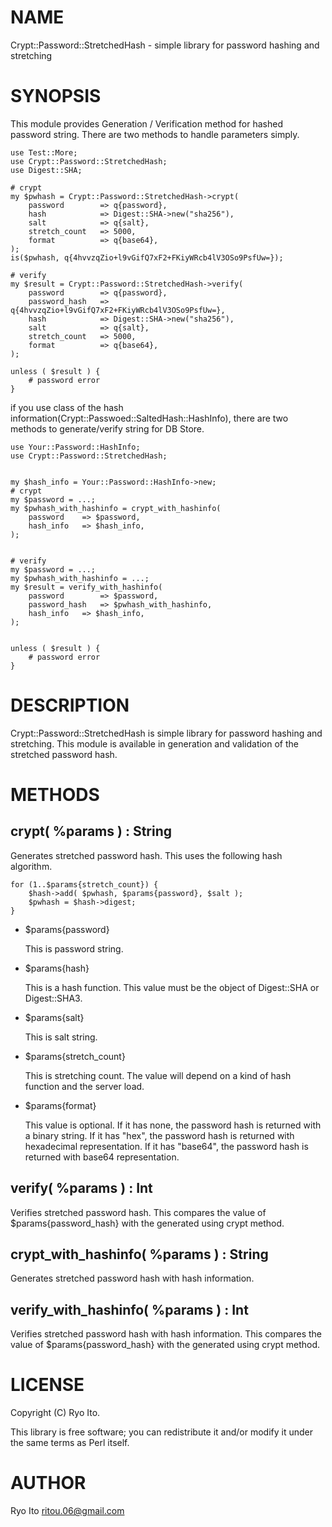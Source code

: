 # NAME

Crypt::Password::StretchedHash - simple library for password hashing and stretching

# SYNOPSIS

This module provides Generation / Verification method for hashed password string.
There are two methods to handle parameters simply.

    use Test::More;
    use Crypt::Password::StretchedHash;
    use Digest::SHA;

    # crypt
    my $pwhash = Crypt::Password::StretchedHash->crypt(
        password        => q{password},
        hash            => Digest::SHA->new("sha256"),
        salt            => q{salt},
        stretch_count   => 5000,
        format          => q{base64},
    );
    is($pwhash, q{4hvvzqZio+l9vGifQ7xF2+FKiyWRcb4lV3OSo9PsfUw=});

    # verify
    my $result = Crypt::Password::StretchedHash->verify(
        password        => q{password},
        password_hash   => q{4hvvzqZio+l9vGifQ7xF2+FKiyWRcb4lV3OSo9PsfUw=},
        hash            => Digest::SHA->new("sha256"),
        salt            => q{salt},
        stretch_count   => 5000,
        format          => q{base64},
    );

    unless ( $result ) {
        # password error
    }

if you use class of the hash information(Crypt::Passwoed::SaltedHash::HashInfo),
there are two methods to generate/verify string for DB Store. 

    use Your::Password::HashInfo;
    use Crypt::Password::StretchedHash;
    

    my $hash_info = Your::Password::HashInfo->new;
    # crypt
    my $password = ...;
    my $pwhash_with_hashinfo = crypt_with_hashinfo(
        password    => $password,
        hash_info   => $hash_info,
    );
    

    # verify
    my $password = ...;
    my $pwhash_with_hashinfo = ...;
    my $result = verify_with_hashinfo(
        password        => $password,
        password_hash   => $pwhash_with_hashinfo,
        hash_info   => $hash_info,
    );
    

    unless ( $result ) {
        # password error
    }

# DESCRIPTION

Crypt::Password::StretchedHash is simple library for password hashing and stretching.
This module is available in generation and validation of the stretched password hash.

# METHODS

## crypt( %params ) : String

Generates stretched password hash.
This uses the following hash algorithm.

    for (1..$params{stretch_count}) {
        $hash->add( $pwhash, $params{password}, $salt );
        $pwhash = $hash->digest;
    }

- $params{password}

    This is password string.

- $params{hash}
 

    This is a hash function.
    This value must be the object of Digest::SHA or Digest::SHA3.

- $params{salt}
 

    This is salt string.

- $params{stretch\_count}

    This is stretching count.
    The value will depend on a kind of hash function and the server load.

- $params{format}

    This value is optional.
    If it has none, the password hash is returned with a binary string.
    If it has "hex", the password hash is returned with hexadecimal representation.
    If it has "base64", the password hash is returned with base64 representation.

## verify( %params ) : Int

Verifies stretched password hash.
This compares the value of $params{password\_hash} with the generated using crypt method.

## crypt\_with\_hashinfo( %params ) : String

Generates stretched password hash with hash information.

## verify\_with\_hashinfo( %params ) : Int

Verifies stretched password hash with hash information.
This compares the value of $params{password\_hash} with the generated using crypt method.

# LICENSE

Copyright (C) Ryo Ito.

This library is free software; you can redistribute it and/or modify
it under the same terms as Perl itself.

# AUTHOR

Ryo Ito <ritou.06@gmail.com>
